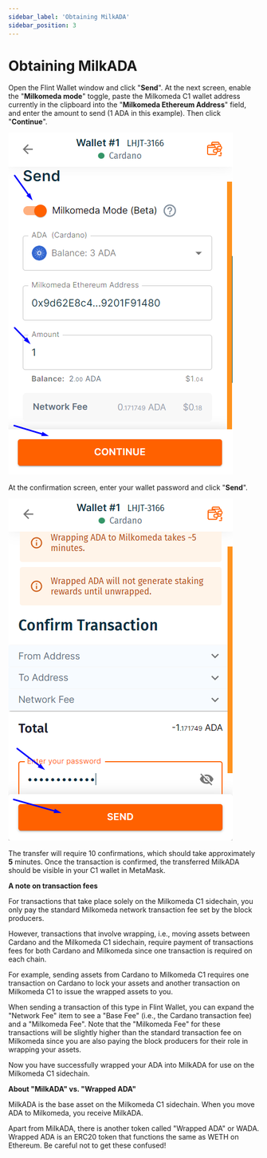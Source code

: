 ```yaml
---
sidebar_label: 'Obtaining MilkADA'
sidebar_position: 3
---
```


# Obtaining MilkADA

Open the Flint Wallet window and click "**Send**". At the next screen, enable the "**Milkomeda mode**" toggle, paste the Milkomeda C1 wallet address currently in the clipboard into the "**Milkomeda Ethereum Address**" field, and enter the amount to send (1 ADA in this example). Then click "**Continue**".

![](/img/flint-wrap-ada.png)

At the confirmation screen, enter your wallet password and click "**Send**".

![](/img/flint-wrap-ada-confirm.png)

The transfer will require 10 confirmations, which should take approximately **5** minutes. Once the transaction is confirmed, the transferred MilkADA should be visible in your C1 wallet in MetaMask.

**A note on transaction fees**

For transactions that take place solely on the Milkomeda C1 sidechain, you only pay the standard Milkomeda network transaction fee set by the block producers.

However, transactions that involve wrapping, i.e., moving assets between Cardano and the Milkomeda C1 sidechain, require payment of transactions fees for both Cardano and Milkomeda since one transaction is required on each chain.

For example, sending assets from Cardano to Milkomeda C1 requires one transaction on Cardano to lock your assets and another transaction on Milkomeda C1 to issue the wrapped assets to you.

When sending a transaction of this type in Flint Wallet, you can expand the "Network Fee" item to see a "Base Fee" (i.e., the Cardano transaction fee) and a "Milkomeda Fee". Note that the "Milkomeda Fee" for these transactions will be slightly higher than the standard transaction fee on Milkomeda since you are also paying the block producers for their role in wrapping your assets.

Now you have successfully wrapped your ADA into MilkADA for use on the Milkomeda C1 sidechain.

**About "MilkADA" vs. "Wrapped ADA"**

MilkADA is the base asset on the Milkomeda C1 sidechain. When you move ADA to Milkomeda, you receive MilkADA.

Apart from MilkADA, there is another token called "Wrapped ADA" or WADA. Wrapped ADA is an ERC20 token that functions the same as WETH on Ethereum. Be careful not to get these confused!